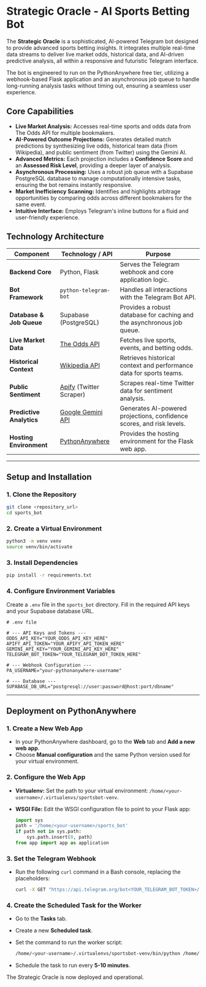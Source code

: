 # Strategic Oracle - AI Sports Betting Bot

The **Strategic Oracle** is a sophisticated, AI-powered Telegram bot designed to provide advanced sports betting insights. It integrates multiple real-time data streams to deliver live market odds, historical data, and AI-driven predictive analysis, all within a responsive and futuristic Telegram interface.

The bot is engineered to run on the PythonAnywhere free tier, utilizing a webhook-based Flask application and an asynchronous job queue to handle long-running analysis tasks without timing out, ensuring a seamless user experience.

## Core Capabilities

-   **Live Market Analysis:** Accesses real-time sports and odds data from The Odds API for multiple bookmakers.
-   **AI-Powered Outcome Projections:** Generates detailed match predictions by synthesizing live odds, historical team data (from Wikipedia), and public sentiment (from Twitter) using the Gemini AI.
-   **Advanced Metrics:** Each projection includes a **Confidence Score** and an **Assessed Risk Level**, providing a deeper layer of analysis.
-   **Asynchronous Processing:** Uses a robust job queue with a Supabase PostgreSQL database to manage computationally intensive tasks, ensuring the bot remains instantly responsive.
-   **Market Inefficiency Scanning:** Identifies and highlights arbitrage opportunities by comparing odds across different bookmakers for the same event.
-   **Intuitive Interface:** Employs Telegram's inline buttons for a fluid and user-friendly experience.

## Technology Architecture

| Component                  | Technology / API                                                              | Purpose                                                              |
| -------------------------- | ----------------------------------------------------------------------------- | -------------------------------------------------------------------- |
| **Backend Core**           | Python, Flask                                                                 | Serves the Telegram webhook and core application logic.              |
| **Bot Framework**          | `python-telegram-bot`                                                         | Handles all interactions with the Telegram Bot API.                  |
| **Database & Job Queue**   | Supabase (PostgreSQL)                                                         | Provides a robust database for caching and the asynchronous job queue.|
| **Live Market Data**       | [The Odds API](https://the-odds-api.com/)                                     | Fetches live sports, events, and betting odds.                       |
| **Historical Context**     | [Wikipedia API](https://www.mediawiki.org/wiki/API:Main_page)                 | Retrieves historical context and performance data for sports teams.  |
| **Public Sentiment**       | [Apify](https://apify.com/) (Twitter Scraper)                                 | Scrapes real-time Twitter data for sentiment analysis.               |
| **Predictive Analytics**   | [Google Gemini API](https://ai.google.dev/)                                   | Generates AI-powered projections, confidence scores, and risk levels.|
| **Hosting Environment**    | [PythonAnywhere](https://www.pythonanywhere.com/)                             | Provides the hosting environment for the Flask web app.              |

---

## Setup and Installation

### 1. Clone the Repository

```bash
git clone <repository_url>
cd sports_bot
```

### 2. Create a Virtual Environment

```bash
python3 -m venv venv
source venv/bin/activate
```

### 3. Install Dependencies

```bash
pip install -r requirements.txt
```

### 4. Configure Environment Variables

Create a `.env` file in the `sports_bot` directory. Fill in the required API keys and your Supabase database URL.

```
# .env file

# --- API Keys and Tokens ---
ODDS_API_KEY="YOUR_ODDS_API_KEY_HERE"
APIFY_API_TOKEN="YOUR_APIFY_API_TOKEN_HERE"
GEMINI_API_KEY="YOUR_GEMINI_API_KEY_HERE"
TELEGRAM_BOT_TOKEN="YOUR_TELEGRAM_BOT_TOKEN_HERE"

# --- Webhook Configuration ---
PA_USERNAME="your-pythonanywhere-username"

# --- Database ---
SUPABASE_DB_URL="postgresql://user:password@host:port/dbname"
```

---

## Deployment on PythonAnywhere

### 1. Create a New Web App

-   In your PythonAnywhere dashboard, go to the **Web** tab and **Add a new web app**.
-   Choose **Manual configuration** and the same Python version used for your virtual environment.

### 2. Configure the Web App

-   **Virtualenv:** Set the path to your virtual environment: `/home/<your-username>/.virtualenvs/sportsbot-venv`.
-   **WSGI File:** Edit the WSGI configuration file to point to your Flask app:

    ```python
    import sys
    path = '/home/<your-username>/sports_bot'
    if path not in sys.path:
        sys.path.insert(0, path)
    from app import app as application
    ```

### 3. Set the Telegram Webhook

-   Run the following `curl` command in a Bash console, replacing the placeholders:

    ```bash
    curl -X GET "https://api.telegram.org/bot<YOUR_TELEGRAM_BOT_TOKEN>/setWebhook?url=https://<your-username>.pythonanywhere.com/webhook"
    ```

### 4. Create the Scheduled Task for the Worker

-   Go to the **Tasks** tab.
-   Create a new **Scheduled task**.
-   Set the command to run the worker script:

    ```bash
    /home/<your-username>/.virtualenvs/sportsbot-venv/bin/python /home/<your-username>/sports_bot/run_analysis_worker.py
    ```

-   Schedule the task to run every **5-10 minutes**.

The Strategic Oracle is now deployed and operational.
